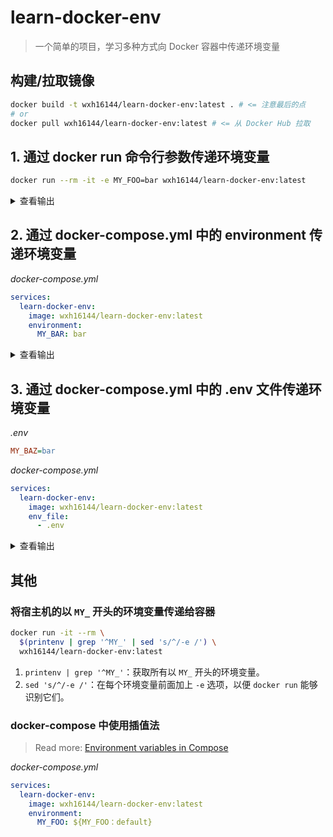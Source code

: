 # learn-docker-env

> 一个简单的项目，学习多种方式向 Docker 容器中传递环境变量

## 构建/拉取镜像

```bash
docker build -t wxh16144/learn-docker-env:latest . # <= 注意最后的点
# or
docker pull wxh16144/learn-docker-env:latest # <= 从 Docker Hub 拉取
```

## 1. 通过 docker run 命令行参数传递环境变量

```bash
docker run --rm -it -e MY_FOO=bar wxh16144/learn-docker-env:latest
```

<details>
  <summary>查看输出</summary>
  
  ```log
➜ docker run --rm -it -e MY_FOO=bar wxh16144/learn-docker-env:latest
============================================================================
========================== ENVIRONMENT VARIABLES ===========================
============================================================================
HOSTNAME=83479b1e89e0
MY_FOO=bar
SHLVL=1
HOME=/root
TERM=xterm
PATH=/usr/local/sbin:/usr/local/bin:/usr/sbin:/usr/bin:/sbin:/bin
PWD=/app
============================================================================
========================== END OF ENVIRONMENT VARIABLES ====================
============================================================================
Container is running. Press Ctrl+C to exit.

  ```
  
</details>

## 2. 通过 docker-compose.yml 中的 environment 传递环境变量

_docker-compose.yml_

```yaml
services:
  learn-docker-env:
    image: wxh16144/learn-docker-env:latest
    environment:
      MY_BAR: bar
```

<details>
  <summary>查看输出</summary>
  
  ```log
============================================================================
========================== ENVIRONMENT VARIABLES ===========================
============================================================================
HOSTNAME=42f8af0b7093
SHLVL=1
HOME=/root
PATH=/usr/local/sbin:/usr/local/bin:/usr/sbin:/usr/bin:/sbin:/bin
MY_BAR=bar
PWD=/app
============================================================================
========================== END OF ENVIRONMENT VARIABLES ====================
============================================================================
Container is running. Press Ctrl+C to exit.

  ```

</details>

## 3. 通过 docker-compose.yml 中的 .env 文件传递环境变量

_.env_

```ini
MY_BAZ=bar
```

_docker-compose.yml_

```yaml
services:
  learn-docker-env:
    image: wxh16144/learn-docker-env:latest
    env_file:
      - .env
```

<details>
  <summary>查看输出</summary>
  
  ```log
============================================================================
========================== ENVIRONMENT VARIABLES ===========================
============================================================================
HOSTNAME=bdda7aa8cd0e
SHLVL=1
HOME=/root
PATH=/usr/local/sbin:/usr/local/bin:/usr/sbin:/usr/bin:/sbin:/bin
PWD=/app
MY_BAZ=bar
============================================================================
========================== END OF ENVIRONMENT VARIABLES ====================
============================================================================
Container is running. Press Ctrl+C to exit.

  ```

</details>

## 其他

### 将宿主机的以 `MY_` 开头的环境变量传递给容器

```bash
docker run -it --rm \
  $(printenv | grep '^MY_' | sed 's/^/-e /') \
  wxh16144/learn-docker-env:latest
```

1. `printenv | grep '^MY_'`：获取所有以 `MY_` 开头的环境变量。
2. `sed 's/^/-e /'`：在每个环境变量前面加上 `-e` 选项，以便 `docker run` 能够识别它们。

### docker-compose 中使用插值法

> Read more: [Environment variables in Compose](https://docs.docker.com/compose/how-tos/environment-variables/)

_docker-compose.yml_

```yaml
services:
  learn-docker-env:
    image: wxh16144/learn-docker-env:latest
    environment:
      MY_FOO: ${MY_FOO：default}
```
